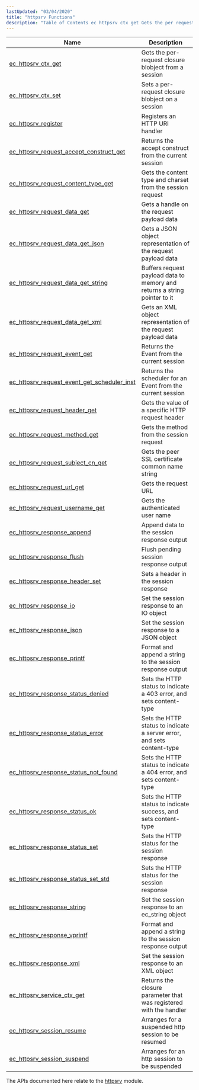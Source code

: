 ```yaml
---
lastUpdated: "03/04/2020"
title: "httpsrv Functions"
description: "Table of Contents ec httpsrv ctx get Gets the per request closure blobject from a session ec httpsrv ctx set Sets a per request closure blobject on a session ec httpsrv register Registers an HTTP URI handler ec httpsrv request accept construct get Returns the accept construct from the current..."
---
```


              
| Name                                                                                                                                                  | Description                                                               |
|-------------------------------------------------------------------------------------------------------------------------------------------------------|---------------------------------------------------------------------------|
| [ec_httpsrv_ctx_get](/momentum/3/3-api/apis-ec-httpsrv-ctx-get)                                                   | Gets the per-request closure blobject from a session                      |
| [ec_httpsrv_ctx_set](/momentum/3/3-api/apis-ec-httpsrv-ctx-set)                                                   | Sets a per-request closure blobject on a session                          |
| [ec_httpsrv_register](/momentum/3/3-api/apis-ec-httpsrv-register)                                                 | Registers an HTTP URI handler                                             |
| [ec_httpsrv_request_accept_construct_get](/momentum/3/3-api/apis-ec-httpsrv-request-accept-construct-get)         | Returns the accept construct from the current session                     |
| [ec_httpsrv_request_content_type_get](/momentum/3/3-api/apis-ec-httpsrv-request-content-type-get)                 | Gets the content type and charset from the session request                |
| [ec_httpsrv_request_data_get](/momentum/3/3-api/apis-ec-httpsrv-request-data-get)                                 | Gets a handle on the request payload data                                 |
| [ec_httpsrv_request_data_get_json](/momentum/3/3-api/apis-ec-httpsrv-request-data-get-json)                       | Gets a JSON object representation of the request payload data             |
| [ec_httpsrv_request_data_get_string](/momentum/3/3-api/apis-ec-httpsrv-request-data-get-string)                   | Buffers request payload data to memory and returns a string pointer to it |
| [ec_httpsrv_request_data_get_xml](/momentum/3/3-api/apis-ec-httpsrv-request-data-get-xml)                         | Gets an XML object representation of the request payload data             |
| [ec_httpsrv_request_event_get](/momentum/3/3-api/apis-ec-httpsrv-request-event-get)                               | Returns the Event from the current session                                |
| [ec_httpsrv_request_event_get_scheduler_inst](/momentum/3/3-api/apis-ec-httpsrv-request-event-get-scheduler-inst) | Returns the scheduler for an Event from the current session               |
| [ec_httpsrv_request_header_get](/momentum/3/3-api/apis-ec-httpsrv-request-header-get)                             | Gets the value of a specific HTTP request header                          |
| [ec_httpsrv_request_method_get](/momentum/3/3-api/apis-ec-httpsrv-request-method-get)                             | Gets the method from the session request                                  |
| [ec_httpsrv_request_subject_cn_get](/momentum/3/3-api/apis-ec-httpsrv-request-subject-cn-get)                     | Gets the peer SSL certificate common name string                          |
| [ec_httpsrv_request_url_get](/momentum/3/3-api/apis-ec-httpsrv-request-url-get)                                   | Gets the request URL                                                      |
| [ec_httpsrv_request_username_get](/momentum/3/3-api/apis-ec-httpsrv-request-username-get)                         | Gets the authenticated user name                                          |
| [ec_httpsrv_response_append](/momentum/3/3-api/apis-ec-httpsrv-response-append)                                   | Append data to the session response output                                |
| [ec_httpsrv_response_flush](/momentum/3/3-api/apis-ec-httpsrv-response-flush)                                     | Flush pending session response output                                     |
| [ec_httpsrv_response_header_set](/momentum/3/3-api/apis-ec-httpsrv-response-header-set)                           | Sets a header in the session response                                     |
| [ec_httpsrv_response_io](/momentum/3/3-api/apis-ec-httpsrv-response-io)                                           | Set the session response to an IO object                                  |
| [ec_httpsrv_response_json](/momentum/3/3-api/apis-ec-httpsrv-response-json)                                       | Set the session response to a JSON object                                 |
| [ec_httpsrv_response_printf](/momentum/3/3-api/apis-ec-httpsrv-response-printf)                                   | Format and append a string to the session response output                 |
| [ec_httpsrv_response_status_denied](/momentum/3/3-api/apis-ec-httpsrv-response-status-denied)                     | Sets the HTTP status to indicate a 403 error, and sets content-type       |
| [ec_httpsrv_response_status_error](/momentum/3/3-api/apis-ec-httpsrv-response-status-error)                       | Sets the HTTP status to indicate a server error, and sets content-type    |
| [ec_httpsrv_response_status_not_found](/momentum/3/3-api/apis-ec-httpsrv-response-status-not-found)               | Sets the HTTP status to indicate a 404 error, and sets content-type       |
| [ec_httpsrv_response_status_ok](/momentum/3/3-api/apis-ec-httpsrv-response-status-ok)                             | Sets the HTTP status to indicate success, and sets content-type           |
| [ec_httpsrv_response_status_set](/momentum/3/3-api/apis-ec-httpsrv-response-status-set)                           | Sets the HTTP status for the session response                             |
| [ec_httpsrv_response_status_set_std](/momentum/3/3-api/apis-ec-httpsrv-response-status-set-std)                   | Sets the HTTP status for the session response                             |
| [ec_httpsrv_response_string](/momentum/3/3-api/apis-ec-httpsrv-response-string)                                   | Set the session response to an ec_string object                           |
| [ec_httpsrv_response_vprintf](/momentum/3/3-api/apis-ec-httpsrv-response-vprintf)                                 | Format and append a string to the session response output                 |
| [ec_httpsrv_response_xml](/momentum/3/3-api/apis-ec-httpsrv-response-xml)                                         | Set the session response to an XML object                                 |
| [ec_httpsrv_service_ctx_get](/momentum/3/3-api/apis-ec-httpsrv-service-ctx-get)                                   | Returns the closure parameter that was registered with the handler        |
| [ec_httpsrv_session_resume](/momentum/3/3-api/apis-ec-httpsrv-session-resume)                                     | Arranges for a suspended http session to be resumed                       |
| [ec_httpsrv_session_suspend](/momentum/3/3-api/apis-ec-httpsrv-session-suspend)                                   | Arranges for an http session to be suspended                              |

The APIs documented here relate to the [httpsrv](/momentum/3/3-rest/rest-configuring#rest.httpsrv) module.